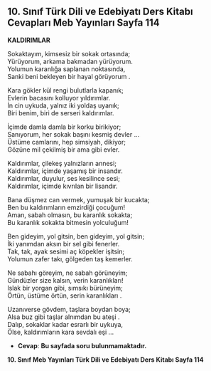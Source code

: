## 10. Sınıf Türk Dili ve Edebiyatı Ders Kitabı Cevapları Meb Yayınları Sayfa 114

**KALDIRIMLAR**

Sokaktayım, kimsesiz bir sokak ortasında;  
 Yürüyorum, arkama bakmadan yürüyorum.  
 Yolumun karanlığa saplanan noktasında,  
 Sanki beni bekleyen bir hayal görüyorum .

Kara gökler kül rengi bulutlarla kapanık;  
 Evlerin bacasını kolluyor yıldırımlar.  
 İn cin uykuda, yalnız iki yoldaş uyanık;  
 Biri benim, biri de serseri kaldırımlar.

İçimde damla damla bir korku birikiyor;  
 Sanıyorum, her sokak başını kesmiş devler …  
 Üstüme camlarını, hep simsiyah, dikiyor;  
 Gözüne mil çekilmiş bir ama gibi evler.

Kaldırımlar, çilekeş yalnızların annesi;  
 Kaldırımlar, içimde yaşamış bir insandır.  
 Kaldırımlar, duyulur, ses kesilince sesi;  
 Kaldırımlar, içimde kıvrılan bir lisandır.

Bana düşmez can vermek, yumuşak bir kucakta;  
 Ben bu kaldırımların emzirdiği çocuğum!  
 Aman, sabah olmasın, bu karanlık sokakta;  
 Bu karanlık sokakta bitmesin yolculuğum!

Ben gideyim, yol gitsin, ben gideyim, yol gitsin;  
 İki yanımdan aksın bir sel gibi fenerler.  
 Tak, tak, ayak sesimi aç köpekler işitsin;  
 Yolumun zafer takı, gölgeden taş kemerler.

Ne sabahı göreyim, ne sabah görüneyim;  
 Gündüzler size kalsın, verin karanlıkları!  
 lslak bir yorgan gibi, sımsıkı bürüneyim;  
 Örtün, üstüme örtün, serin karanlıkları .

Uzanıverse gövdem, taşlara boydan boya;  
 Alsa buz gibi taşlar alnımdan bu ateşi .  
 Dalıp, sokaklar kadar esrarlı bir uykuya,  
 Ölse, kaldırımların kara sevdalı eşi …

* **Cevap**: **Bu sayfada soru bulunmamaktadır.**

**10. Sınıf Meb Yayınları Türk Dili ve Edebiyatı Ders Kitabı Sayfa 114**